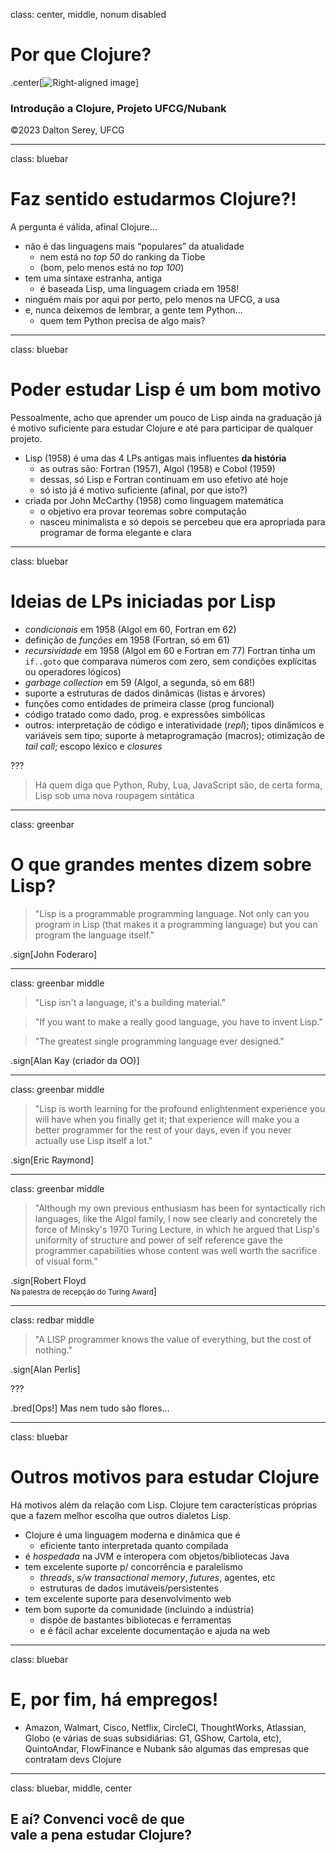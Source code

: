 class: center, middle, nonum disabled
# Por que Clojure?
.center[![Right-aligned image](https://upload.wikimedia.org/wikipedia/commons/thumb/5/5d/Clojure_logo.svg/256px-Clojure_logo.svg.png?20161016020557)]
### Introdução a Clojure, Projeto UFCG/Nubank<br>
©2023 Dalton Serey, UFCG


---
class: bluebar
# Faz sentido estudarmos Clojure?!

A pergunta é válida, afinal Clojure…
- não é das linguagens mais “populares” da atualidade
  - nem está no _top 50_ do ranking da Tiobe
  - (bom, pelo menos está no _top 100_)
- tem uma sintaxe estranha, antiga
  - é baseada Lisp, uma linguagem criada em 1958!
- ninguém mais por aqui por perto, pelo menos na UFCG, a usa
- e, nunca deixemos de lembrar, a gente tem Python…
  - quem tem Python precisa de algo mais?

---
class: bluebar
# Poder estudar Lisp é um bom motivo

Pessoalmente, acho que aprender um pouco de Lisp ainda na graduação já
é motivo suficiente para estudar Clojure e até para participar de
qualquer projeto.

- Lisp (1958) é uma das 4 LPs antigas mais influentes **da história**
  - as outras são: Fortran (1957), Algol (1958) e Cobol (1959)
  - dessas, só Lisp e Fortran continuam em uso efetivo até hoje
  - só isto já é motivo suficiente (afinal, por que isto?)
- criada por John McCarthy (1958) como linguagem matemática
  - o objetivo era provar teoremas sobre computação
  - nasceu minimalista e só depois se percebeu que era apropriada
    para programar de forma elegante e clara

---
class: bluebar
# Ideias de LPs iniciadas por Lisp
- _condicionais_ em 1958 (Algol em 60, Fortran em 62)
- definição de _funções_ em 1958 (Fortran, só em 61)
- _recursividade_ em 1958 (Algol em 60 e Fortran em 77)
Fortran tinha um `if..goto` que comparava
números com zero, sem condições explícitas ou
operadores lógicos)
- _garbage collection_ em 59 (Algol, a segunda, só em 68!)
- suporte a estruturas de dados dinâmicas (listas e árvores)
- funções como entidades de primeira classe (prog funcional)
- código tratado como dado, prog. e expressões simbólicas
- outros: interpretação de código e interatividade (_repl_);
  tipos dinâmicos e variáveis sem tipo; suporte à metaprogramação (macros); otimização
  de _tail call_; escopo léxico e _closures_

???
> Há quem diga que Python, Ruby, Lua, JavaScript são, de certa
> forma, Lisp sob uma nova roupagem sintática


---
class: greenbar
# O que grandes mentes dizem sobre Lisp?

> "Lisp is a programmable programming language. Not only can you
> program in Lisp (that makes it a programming language) but you
> can program the language itself."

.sign[John Foderaro]

---
class: greenbar middle
> "Lisp isn't a language, it's a building material."

<span></span>

> "If you want to make a really good language, you have to invent Lisp." 

<span></span>

> "The greatest single programming language ever designed." 

.sign[Alan Kay (criador da OO)]

---
class: greenbar middle

> "Lisp is worth learning for the profound enlightenment
> experience you will have when you finally get it; that
> experience will make you a better programmer for the rest of
> your days, even if you never actually use Lisp itself a lot."

.sign[Eric Raymond]

---
class: greenbar middle

> "Although my own previous enthusiasm has been for syntactically
> rich languages, like the Algol family, I now see clearly and
> concretely the force of Minsky's 1970 Turing Lecture, in which
> he argued that Lisp's uniformity of structure and power of self
> reference gave the programmer capabilities whose content was
> well worth the sacrifice of visual form."

.sign[Robert Floyd<br><small>Na palestra de recepção do Turing Award</small>]

---
class: redbar middle

> "A LISP programmer knows the value of everything, but the cost
> of nothing."

.sign[Alan Perlis]

???

.bred[Ops!] Mas nem tudo são flores…

---
class: bluebar
# Outros motivos para estudar Clojure

Há motivos além da relação com Lisp. Clojure tem características
próprias que a fazem melhor escolha que outros dialetos Lisp.

- Clojure é uma linguagem moderna e dinâmica que é
  - eficiente tanto interpretada quanto compilada
- é _hospedada_ na JVM e interopera com objetos/bibliotecas Java
- tem excelente suporte p/ concorrência e paralelismo
  - _threads_, _s/w transactional memory_, _futures_, agentes, etc
  - estruturas de dados imutáveis/persistentes
- tem excelente suporte para desenvolvimento web
- tem bom suporte da comunidade (incluindo a indústria)
  - dispõe de bastantes bibliotecas e ferramentas
  - e é fácil achar excelente documentação e ajuda na web 

---
class: bluebar
# E, por fim, há empregos!

- Amazon, Walmart, Cisco, Netflix, CircleCI, ThoughtWorks,
  Atlassian, Globo (e várias de suas subsidiárias: G1, GShow,
  Cartola, etc), QuintoAndar,
  FlowFinance e Nubank são algumas das empresas que contratam
  devs Clojure

---
class: bluebar, middle, center
## E aí? Convenci você de que<br>vale a pena estudar Clojure?
